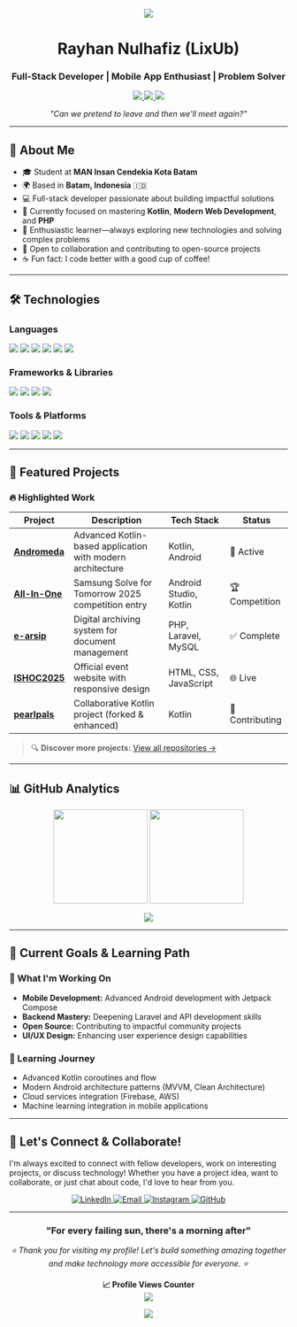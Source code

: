 <!-- Banner -->
<p align="center">
  <img src="https://capsule-render.vercel.app/api?type=waving&color=gradient&height=120&section=header"/>
</p>

<h1 align="center">Rayhan Nulhafiz (LixUb)</h1>
<h3 align="center">Full-Stack Developer | Mobile App Enthusiast | Problem Solver</h3>
<p align="center">
  <a href="https://github.com/LixUb">
    <img src="https://img.shields.io/github/followers/LixUb?label=Followers&style=social"/>
  </a>
  <a href="https://github.com/LixUb">
    <img src="https://img.shields.io/github/stars/LixUb?style=social"/>
  </a>
  <img src="https://komarev.com/ghpvc/?username=LixUb&color=brightgreen"/>
</p>

<p align="center">
  <em>"Can we pretend to leave and then we'll meet again?"</em>
</p>

---

## 👤 About Me

- 🎓 Student at <strong>MAN Insan Cendekia Kota Batam</strong>
- 🌍 Based in <strong>Batam, Indonesia</strong> 🇮🇩
- 💻 Full-stack developer passionate about building impactful solutions
- 🌱 Currently focused on mastering <strong>Kotlin</strong>, <strong>Modern Web Development</strong>, and <strong>PHP</strong>
- 🚀 Enthusiastic learner—always exploring new technologies and solving complex problems
- 🤝 Open to collaboration and contributing to open-source projects
- ☕ Fun fact: I code better with a good cup of coffee!

---

## 🛠️ Technologies

### Languages
<p align="left">
  <img src="https://img.shields.io/badge/Kotlin-0095D5?style=for-the-badge&logo=kotlin&logoColor=white"/>
  <img src="https://img.shields.io/badge/PHP-777BB4?style=for-the-badge&logo=php&logoColor=white"/>
  <img src="https://img.shields.io/badge/JavaScript-F7DF1E?style=for-the-badge&logo=javascript&logoColor=black"/>
  <img src="https://img.shields.io/badge/TypeScript-3178C6?style=for-the-badge&logo=typescript&logoColor=white"/>
  <img src="https://img.shields.io/badge/HTML5-E34F26?style=for-the-badge&logo=html5&logoColor=white"/>
  <img src="https://img.shields.io/badge/CSS3-1572B6?style=for-the-badge&logo=css3&logoColor=white"/>
</p>

### Frameworks & Libraries
<p align="left">
  <img src="https://img.shields.io/badge/Android-3DDC84?style=for-the-badge&logo=android&logoColor=white"/>
  <img src="https://img.shields.io/badge/Laravel-FF2D20?style=for-the-badge&logo=laravel&logoColor=white"/>
  <img src="https://img.shields.io/badge/Bootstrap-563D7C?style=for-the-badge&logo=bootstrap&logoColor=white"/>
  <img src="https://img.shields.io/badge/Node.js-339933?style=for-the-badge&logo=nodedotjs&logoColor=white"/>
</p>

### Tools & Platforms
<p align="left">
  <img src="https://img.shields.io/badge/Git-F05032?style=for-the-badge&logo=git&logoColor=white"/>
  <img src="https://img.shields.io/badge/GitHub-181717?style=for-the-badge&logo=github&logoColor=white"/>
  <img src="https://img.shields.io/badge/Android_Studio-3DDC84?style=for-the-badge&logo=android-studio&logoColor=white"/>
  <img src="https://img.shields.io/badge/VS_Code-007ACC?style=for-the-badge&logo=visual-studio-code&logoColor=white"/>
  <img src="https://img.shields.io/badge/MySQL-4479A1?style=for-the-badge&logo=mysql&logoColor=white"/>
</p>

---

## 🌟 Featured Projects

### 🔥 Highlighted Work

| Project | Description | Tech Stack | Status |
|---------|-------------|------------|--------|
| **[Andromeda](https://github.com/LixUb/andromeda)** | Advanced Kotlin-based application with modern architecture | Kotlin, Android | 🚀 Active |
| **[All-In-One](https://github.com/LixUb/All-In-One)** | Samsung Solve for Tomorrow 2025 competition entry | Android Studio, Kotlin | 🏆 Competition |
| **[e-arsip](https://github.com/LixUb/e-arsip)** | Digital archiving system for document management | PHP, Laravel, MySQL | ✅ Complete |
| **[ISHOC2025](https://github.com/LixUb/ISHOC2025)** | Official event website with responsive design | HTML, CSS, JavaScript | 🌐 Live |
| **[pearlpals](https://github.com/LixUb/pearlpals)** | Collaborative Kotlin project (forked & enhanced) | Kotlin | 🔄 Contributing |

> 🔍 **Discover more projects:** [View all repositories →](https://github.com/LixUb?tab=repositories)

---

## 📊 GitHub Analytics

<p align="center">
  <img src="https://github-readme-stats.vercel.app/api?username=LixUb&show_icons=true&theme=tokyonight&hide_border=true&include_all_commits=true&count_private=true" height="170"/>
  <img src="https://github-readme-stats.vercel.app/api/top-langs/?username=LixUb&layout=compact&theme=tokyonight&hide_border=true" height="170"/>
</p>
<p align="center">
  <img src="https://github-readme-streak-stats.herokuapp.com/?user=LixUb&theme=tokyonight&hide_border=true"/>
</p>

---

## 🎯 Current Goals & Learning Path

### 🔭 What I'm Working On
- **Mobile Development:** Advanced Android development with Jetpack Compose
- **Backend Mastery:** Deepening Laravel and API development skills
- **Open Source:** Contributing to impactful community projects
- **UI/UX Design:** Enhancing user experience design capabilities

### 🌱 Learning Journey
- Advanced Kotlin coroutines and flow
- Modern Android architecture patterns (MVVM, Clean Architecture)
- Cloud services integration (Firebase, AWS)
- Machine learning integration in mobile applications

---

## 🤝 Let's Connect & Collaborate!

I'm always excited to connect with fellow developers, work on interesting projects, or discuss technology! Whether you have a project idea, want to collaborate, or just chat about code, I'd love to hear from you.

<p align="center">
  <a href="https://www.linkedin.com/in/nullhafiz/" target="_blank">
    <img src="https://img.shields.io/badge/LinkedIn-0A66C2?style=for-the-badge&logo=linkedin&logoColor=white" alt="LinkedIn"/>
  </a>
  <a href="mailto:hfzrayy@gmail.com" target="_blank">
    <img src="https://img.shields.io/badge/Email-D14836?style=for-the-badge&logo=gmail&logoColor=white" alt="Email"/>
  </a>
  <a href="https://www.instagram.com/rayyhfz_" target="_blank">
    <img src="https://img.shields.io/badge/Instagram-E4405F?style=for-the-badge&logo=instagram&logoColor=white" alt="Instagram"/>
  </a>
  <a href="https://github.com/LixUb" target="_blank">
    <img src="https://img.shields.io/badge/GitHub-181717?style=for-the-badge&logo=github&logoColor=white" alt="GitHub"/>
  </a>
</p>

---

<div align="center">
  <h3>"For every failing sun, there's a morning after"</h3>
  <p><i>⭐ Thank you for visiting my profile! Let's build something amazing together and make technology more accessible for everyone. ⭐</i></p>
  
  **📈 Profile Views Counter**
  <br/>
  <img src="https://komarev.com/ghpvc/?username=LixUb&style=flat-square&color=brightgreen"/>
</div>

<p align="center">
  <img src="https://capsule-render.vercel.app/api?type=waving&color=gradient&height=100&section=footer"/>
</p>

